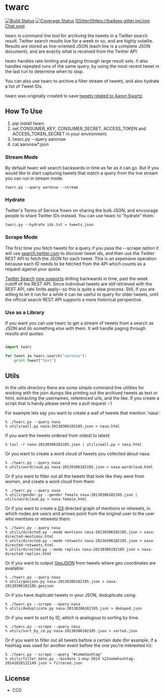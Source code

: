 twarc
=====

[![Build Status](https://secure.travis-ci.org/edsu/twarc.png)](http://travis-ci.org/edsu/twarc) [![Coverage Status](https://coveralls.io/repos/edsu/twarc/badge.png)](https://coveralls.io/r/edsu/twarc) [![Gitter](https://badges.gitter.im/Join Chat.svg)](https://gitter.im/edsu/twarc?utm_source=badge&utm_medium=badge&utm_campaign=pr-badge&utm_content=badge)

twarc is command line tool for archiving the tweets in a Twitter search result.
Twitter search results live for a week or so, and are highly volatile. Results
are stored as line-oriented JSON (each line is a complete JSON document), and
are exactly what is received from the Twitter API.  

twarc handles rate limiting and paging through large result sets. It also 
handles repeated runs of the same query, by using the most recent tweet in 
the last run to determine when to stop.

You can also use twarc to archive a filter stream of tweets, and also hydrate a
list of Tweet IDs.

twarc was originally created to save [tweets related to Aaron Swartz](http://archive.org/details/AaronswRelatedTweets).

## How To Use

1. pip install twarc
1. set CONSUMER\_KEY, CONSUMER\_SECRET, ACCESS\_TOKEN and ACCESS\_TOKEN\_SECRET in your environment.
1. twarc.py --query aaronsw
1. cat aaronsw*.json

### Stream Mode

By default twarc will search backwards in time as far as it can go. But if
you would like to start capturing tweets that match a query from the live
stream you can run in stream mode:

    twarc.py --query aaronsw --stream

### Hydrate

Twitter's Terms of Service frown on sharing the bulk JSON, and encourage people
to share Twitter IDs instead. You can use twarc to "hydrate" them:

    twarc.py --hydrate ids.txt > tweets.json

### Scrape Mode

The first time you fetch tweets for a query if you pass the --scrape option
it will use [search.twitter.com](http://search.twitter.com) to discover tweet
ids, and then use the Twitter REST API to fetch the JSON for each tweet. This
is an expensive operation because each ID needs to be fetched from the API
which counts as a request against your quota.

[Twitter Search](http://search.twitter.com) [now supports](http://blog.twitter.com/2013/02/now-showing-older-tweets-in-search.html) drilling backwards in time, past the week cutoff of the REST API. Since individual tweets are still retrieved with the REST API, rate limits apply--so this is quite a slow process. Still, if you are willing to let it run for a while it can be useful to query for older tweets, until the official search REST API supports a more historical perspective.

### Use as a Library

If you want you can use twarc to get a stream of tweets from a search as JSON
and do something else with them. It will handle paging through results and
quotas:

```python

import twarc

for tweet in twarc.search("aaronsw"):
    print tweet["text"]
```

## Utils

In the utils directory there are some simple command line utilities for
working with the json dumps like printing out the archived tweets as text
or html, extracting the usernames, referenced urls, and the like.  If you
create a script that is handy please send me a pull request :-)

For example lets say you want to create a wall of tweets that mention 'nasa':

    % ./twarc.py --query nasa
    % utils/wall.py nasa-20130306102105.json > nasa.html

If you want the tweets ordered from oldest to latest:

    % tail -r nasa-20130306102105.json | utils/wall.py > nasa.html

Or you want to create a word cloud of tweets you collected about nasa:

    % ./twarc.py --query nasa
    % utils/wordcloud.py nasa-20130306102105.json > nasa-wordcloud.html

Or if you want to filter out all the tweets that look like they were from
women, and create a word cloud from them:

    % ./twarc.py --query nasa
    % utils/gender.py --gender female nasa-20130306102105.json | utils/wordcloud.py > nasa-female.html

Or if you want to create a [D3](http://d3js.org/) directed graph of mentions
or retweets, in which nodes are users and arrows point from the original user
to the user who mentions or retweets them:

	% ./twarc.py --query nasa
	% utils/directed.py --mode mentions nasa-20130306102105.json > nasa-directed-mentions.html
	% utils/directed.py --mode retweets nasa-20130306102105.json > nasa-directed-retweets.html
	% utils/directed.py --mode replies nasa-20130306102105.json > nasa-directed-replies.html

Or if you want to output [GeoJSON](http://geojson.org/) from tweets where geo coordinates are available:

    % ./twarc.py --query nasa
    % utils/geojson.py nasa-20130306102105.json > nasa-20130306102105.geojson

Or if you have duplicate tweets in your JSON, deduplicate using:

    % ./twarc.py --scrape --query nasa
    % utils/deduplicate.py nasa-20130306102105.json > deduped.json

Or if you want to sort by ID, which is analogous to sorting by time:

    % ./twarc.py --scrape --query nasa
    % utils/sort_by_id.py nasa-20130306102105.json > sorted.json

Or if you want to filter out all tweets before a certain date (for example, if a hashtag was used for another event before the one you're interested in):

    % ./twarc.py --scrape --query "#somehashtag"
    % utils/filter_date.py --mindate 1-may-2014 %23somehashtag-20141020122149.json > filtered.json

License
-------

* CC0
